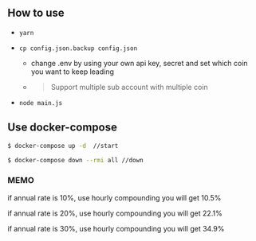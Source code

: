 ## How to use

- `yarn`

- `cp config.json.backup config.json`

  - change .env by using your own api key, secret and set which coin you want to keep leading
  - > Support multiple sub account with multiple coin

- `node main.js`

## Use docker-compose

```bash
$ docker-compose up -d  //start
```

```bash
$ docker-compose down --rmi all //down
```

### MEMO

if annual rate is 10%, use hourly compounding you will get 10.5%

if annual rate is 20%, use hourly compounding you will get 22.1%

if annual rate is 30%, use hourly compounding you will get 34.9%
